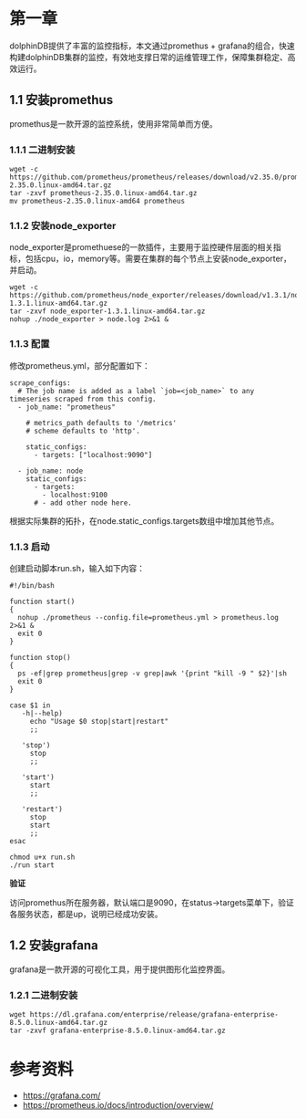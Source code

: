 # 第一章

dolphinDB提供了丰富的监控指标，本文通过promethus + grafana的组合，快速构建dolphinDB集群的监控，有效地支撑日常的运维管理工作，保障集群稳定、高效运行。

## 1.1 安装promethus

promethus是一款开源的监控系统，使用非常简单而方便。

### 1.1.1 二进制安装

``` shell
wget -c https://github.com/prometheus/prometheus/releases/download/v2.35.0/prometheus-2.35.0.linux-amd64.tar.gz
tar -zxvf prometheus-2.35.0.linux-amd64.tar.gz
mv prometheus-2.35.0.linux-amd64 prometheus
```

### 1.1.2 安装node_exporter

node_exporter是promethuese的一款插件，主要用于监控硬件层面的相关指标，包括cpu，io，memory等。需要在集群的每个节点上安装node_exporter，并启动。

```shell
wget -c https://github.com/prometheus/node_exporter/releases/download/v1.3.1/node_exporter-1.3.1.linux-amd64.tar.gz
tar -zxvf node_exporter-1.3.1.linux-amd64.tar.gz
nohup ./node_exporter > node.log 2>&1 &
```

### 1.1.3 配置

修改prometheus.yml，部分配置如下：

```shell
scrape_configs:
  # The job name is added as a label `job=<job_name>` to any timeseries scraped from this config.
  - job_name: "prometheus"

    # metrics_path defaults to '/metrics'
    # scheme defaults to 'http'.

    static_configs:
      - targets: ["localhost:9090"]

  - job_name: node
    static_configs:
      - targets: 
        - localhost:9100
      # - add other node here.
```

根据实际集群的拓扑，在node.static_configs.targets数组中增加其他节点。

### 1.1.3 启动

创建启动脚本run.sh，输入如下内容：

```shell
#!/bin/bash

function start()
{
  nohup ./prometheus --config.file=prometheus.yml > prometheus.log 2>&1 &
  exit 0
}

function stop()
{
  ps -ef|grep prometheus|grep -v grep|awk '{print "kill -9 " $2}'|sh
  exit 0
}

case $1 in
   -h|--help)
     echo "Usage $0 stop|start|restart"
     ;;

   'stop')
     stop
     ;;

   'start')
     start
     ;;

   'restart')
     stop
     start
     ;;
esac
```

```shell
chmod u+x run.sh
./run start
```

**验证**

访问promethus所在服务器，默认端口是9090，在status->targets菜单下，验证各服务状态，都是up，说明已经成功安装。



## 1.2  安装grafana

grafana是一款开源的可视化工具，用于提供图形化监控界面。

### 1.2.1 二进制安装

```shell
wget https://dl.grafana.com/enterprise/release/grafana-enterprise-8.5.0.linux-amd64.tar.gz
tar -zxvf grafana-enterprise-8.5.0.linux-amd64.tar.gz
```







# 参考资料

* https://grafana.com/
* https://prometheus.io/docs/introduction/overview/